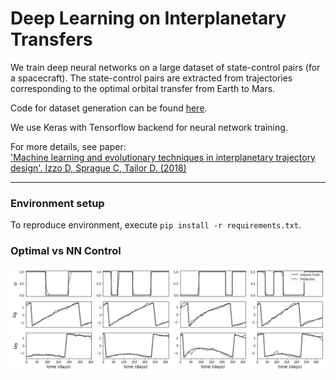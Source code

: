 # Deep Learning on Interplanetary Transfers

We train deep neural networks on a large dataset of state-control pairs (for a spacecraft).
The state-control pairs are extracted from trajectories corresponding to the optimal orbital transfer from Earth to Mars.

Code for dataset generation can be found [here](https://github.com/cisprague/act-ai).

We use Keras with Tensorflow backend for neural network training.

For more details, see paper:<br>
['Machine learning and evolutionary techniques in interplanetary trajectory design'. Izzo D, Sprague C, Tailor D. (2018)](https://arxiv.org/abs/1802.00180)

___

### Environment setup

To reproduce environment, execute
`pip install -r requirements.txt`.

### Optimal vs NN Control

![Mass-optimal control](paper_plots/moc_preds.png)
